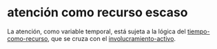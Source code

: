 # atención como recurso escaso

La atención, como variable temporal, está sujeta a la lógica del [tiempo-como-recurso](tiempo-como-recurso.md), que se cruza con el [involucramiento-activo](involucramiento-activo.md).
